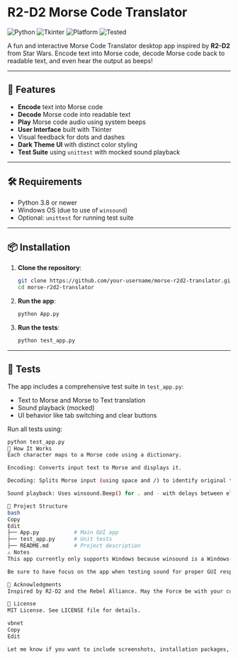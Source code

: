 # R2-D2 Morse Code Translator

![Python](https://img.shields.io/badge/python-3.8%2B-blue.svg)
![Tkinter](https://img.shields.io/badge/gui-tkinter-orange)
![Platform](https://img.shields.io/badge/platform-windows-lightgrey)
![Tested](https://img.shields.io/badge/tests-unittest-green)

A fun and interactive Morse Code Translator desktop app inspired by **R2-D2** from Star Wars. Encode text into Morse code, decode Morse code back to readable text, and even hear the output as beeps!

---

## 🚀 Features

- **Encode** text into Morse code
- **Decode** Morse code into readable text
- **Play** Morse code audio using system beeps
- **User Interface** built with Tkinter
- Visual feedback for dots and dashes
- **Dark Theme UI** with distinct color styling
- **Test Suite** using `unittest` with mocked sound playback

---

## 🛠 Requirements

- Python 3.8 or newer
- Windows OS (due to use of `winsound`)
- Optional: `unittest` for running test suite

---

## 📦 Installation

1. **Clone the repository**:
    ```bash
    git clone https://github.com/your-username/morse-r2d2-translator.git
    cd morse-r2d2-translator
    ```

2. **Run the app**:
    ```bash
    python App.py
    ```

3. **Run the tests**:
    ```bash
    python test_app.py
    ```

---

## 🧪 Tests

The app includes a comprehensive test suite in `test_app.py`:

- Text to Morse and Morse to Text translation
- Sound playback (mocked)
- UI behavior like tab switching and clear buttons

Run all tests using:

```bash
python test_app.py
🧠 How It Works
Each character maps to a Morse code using a dictionary.

Encoding: Converts input text to Morse and displays it.

Decoding: Splits Morse input (using space and /) to identify original text.

Sound playback: Uses winsound.Beep() for . and - with delays between elements.

📂 Project Structure
bash
Copy
Edit
├── App.py           # Main GUI app
├── test_app.py      # Unit tests
├── README.md        # Project description
⚠️ Notes
This app currently only supports Windows because winsound is a Windows-only module. For cross-platform support, consider using playsound, pydub, or pygame.

Be sure to have focus on the app when testing sound for proper GUI response.

🙌 Acknowledgments
Inspired by R2-D2 and the Rebel Alliance. May the Force be with your code! ✨

📜 License
MIT License. See LICENSE file for details.

vbnet
Copy
Edit

Let me know if you want to include screenshots, installation packages, or convert this into a GitH
